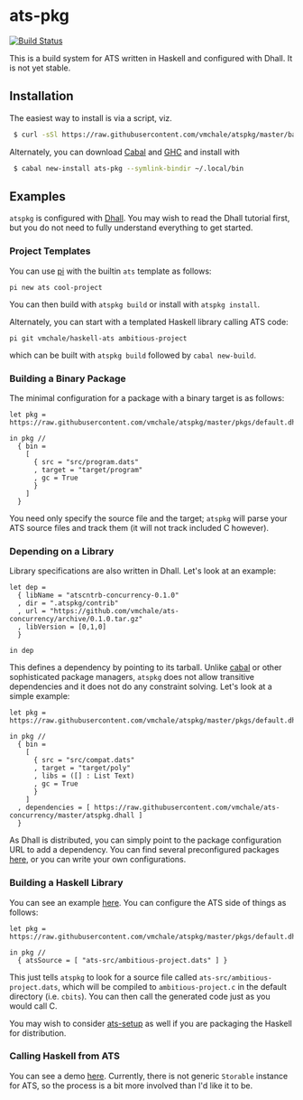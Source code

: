 # ats-pkg

[![Build Status](https://travis-ci.org/vmchale/atspkg.svg?branch=master)](https://travis-ci.org/vmchale/atspkg)

This is a build system for ATS written in Haskell and configured with Dhall. It
is not yet stable.

## Installation

The easiest way to install is via a script, viz.

```bash
 $ curl -sSl https://raw.githubusercontent.com/vmchale/atspkg/master/bash/install.sh | bash -s
```

Alternately, you can download
[Cabal](https://www.haskell.org/cabal/download.html) and
[GHC](https://www.haskell.org/ghc/download.html) and install with

```bash
 $ cabal new-install ats-pkg --symlink-bindir ~/.local/bin
```

## Examples

`atspkg` is configured with
[Dhall](https://hackage.haskell.org/package/dhall/docs/Dhall-Tutorial.html). You
may wish to read the Dhall tutorial first, but you do not need to fully
understand everything to get started.

### Project Templates

You can use [pi](https://github.com/vmchale/project-init) with the builtin `ats`
template as follows:

```
pi new ats cool-project
```

You can then build with `atspkg build` or install with `atspkg install`.

Alternately, you can start with a templated Haskell library calling ATS code:

```
pi git vmchale/haskell-ats ambitious-project
```

which can be built with `atspkg build` followed by `cabal new-build`.

### Building a Binary Package

The minimal configuration for a package with a binary target is as follows:

```dhall
let pkg = https://raw.githubusercontent.com/vmchale/atspkg/master/pkgs/default.dhall

in pkg //
  { bin =
    [
      { src = "src/program.dats"
      , target = "target/program"
      , gc = True
      }
    ]
  }
```

You need only specify the source file and the target; `atspkg` will parse your
ATS source files and track them (it will not track included C however).

### Depending on a Library

Library specifications are also written in Dhall. Let's look at an example:

```dhall
let dep =
  { libName = "atscntrb-concurrency-0.1.0"
  , dir = ".atspkg/contrib"
  , url = "https://github.com/vmchale/ats-concurrency/archive/0.1.0.tar.gz"
  , libVersion = [0,1,0]
  }

in dep
```

This defines a dependency by pointing to its tarball. Unlike
[cabal](https://www.haskell.org/cabal/) or other sophisticated package managers,
`atspkg` does not allow transitive dependencies and it does not do any
constraint solving. Let's look at a simple example:

```
let pkg = https://raw.githubusercontent.com/vmchale/atspkg/master/pkgs/default.dhall

in pkg //
  { bin =
    [
      { src = "src/compat.dats"
      , target = "target/poly"
      , libs = ([] : List Text)
      , gc = True
      }
    ]
  , dependencies = [ https://raw.githubusercontent.com/vmchale/ats-concurrency/master/atspkg.dhall ]
  }
```

As Dhall is distributed, you can simply point to the package configuration URL
to add a dependency. You can find several preconfigured packages
[here](https://github.com/vmchale/atspkg/tree/master/pkgs), or you can write
your own configurations.

### Building a Haskell Library

You can see an example [here](https://github.com/vmchale/fast-arithmetic). You
can configure the ATS side of things as follows:

```
let pkg = https://raw.githubusercontent.com/vmchale/atspkg/master/pkgs/default.dhall

in pkg //
  { atsSource = [ "ats-src/ambitious-project.dats" ] }
```

This just tells `atspkg` to look for a source file called
`ats-src/ambitious-project.dats`, which will be compiled to
`ambitious-project.c` in the default directory (i.e. `cbits`). You can then
call the generated code just as you would call C.

You may wish to consider
[ats-setup](http://hackage.haskell.org/package/ats-setup) as well if you are
packaging the Haskell for distribution.

### Calling Haskell from ATS

You can see a demo [here](https://github.com/vmchale/fast-arithmetic).
Currently, there is not generic `Storable` instance for ATS, so the process is
a bit more involved than I'd like it to be.
